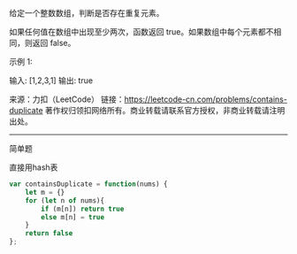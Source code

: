 给定一个整数数组，判断是否存在重复元素。

如果任何值在数组中出现至少两次，函数返回 true。如果数组中每个元素都不相同，则返回 false。

示例 1:

输入: [1,2,3,1]
输出: true

来源：力扣（LeetCode）
链接：https://leetcode-cn.com/problems/contains-duplicate
著作权归领扣网络所有。商业转载请联系官方授权，非商业转载请注明出处。

---

简单题

直接用hash表

```javascript
var containsDuplicate = function(nums) {
    let m = {}
    for (let n of nums){
        if (m[n]) return true
        else m[n] = true
    }
    return false
};
```